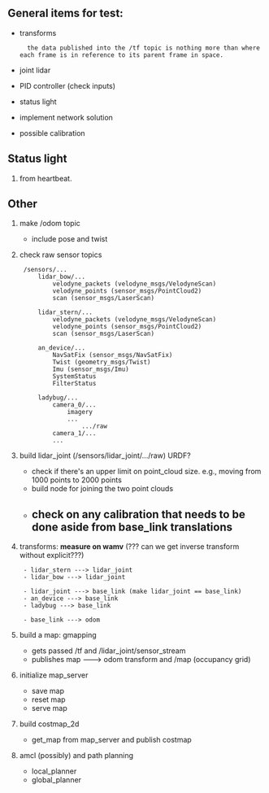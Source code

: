 ## General items for test:
- transforms

        the data published into the /tf topic is nothing more than where each frame is in reference to its parent frame in space.

- joint lidar
- PID controller (check inputs)
- status light
- implement network solution
- possible calibration

## Status light

1. from heartbeat.

## Other

1. make /odom topic

    - include pose and twist

2. check raw sensor topics

        /sensors/...
            lidar_bow/...
                velodyne_packets (velodyne_msgs/VelodyneScan)
                velodyne_points (sensor_msgs/PointCloud2)
                scan (sensor_msgs/LaserScan)

            lidar_stern/...
                velodyne_packets (velodyne_msgs/VelodyneScan)
                velodyne_points (sensor_msgs/PointCloud2)
                scan (sensor_msgs/LaserScan)

            an_device/...
                NavSatFix (sensor_msgs/NavSatFix)
                Twist (geometry_msgs/Twist)
                Imu (sensor_msgs/Imu)
                SystemStatus
                FilterStatus

            ladybug/...
                camera_0/...
                    imagery
                    ...
                        .../raw
                camera_1/...
                ...

2. build lidar_joint (/sensors/lidar_joint/.../raw) URDF?

    - check if there's an upper limit on point_cloud size. e.g., moving from 1000 points to 2000 points
    - build node for joining the two point clouds
    - check on any calibration that needs to be done aside from base_link translations
        -

3. transforms: **measure on wamv** (??? can we get inverse transform without explicit???)

        - lidar_stern ---> lidar_joint
        - lidar_bow ---> lidar_joint

        - lidar_joint ---> base_link (make lidar_joint == base_link)
        - an_device ---> base_link
        - ladybug ---> base_link

        - base_link ---> odom

5. build a map: gmapping

    - gets passed /tf and /lidar_joint/sensor_stream
    - publishes map ---> odom transform and /map (occupancy grid)

6. initialize map_server

    - save map
    - reset map
    - serve map

1. build costmap_2d

    - get_map from map_server and publish costmap

7. amcl (possibly) and path planning

    - local_planner
    - global_planner
